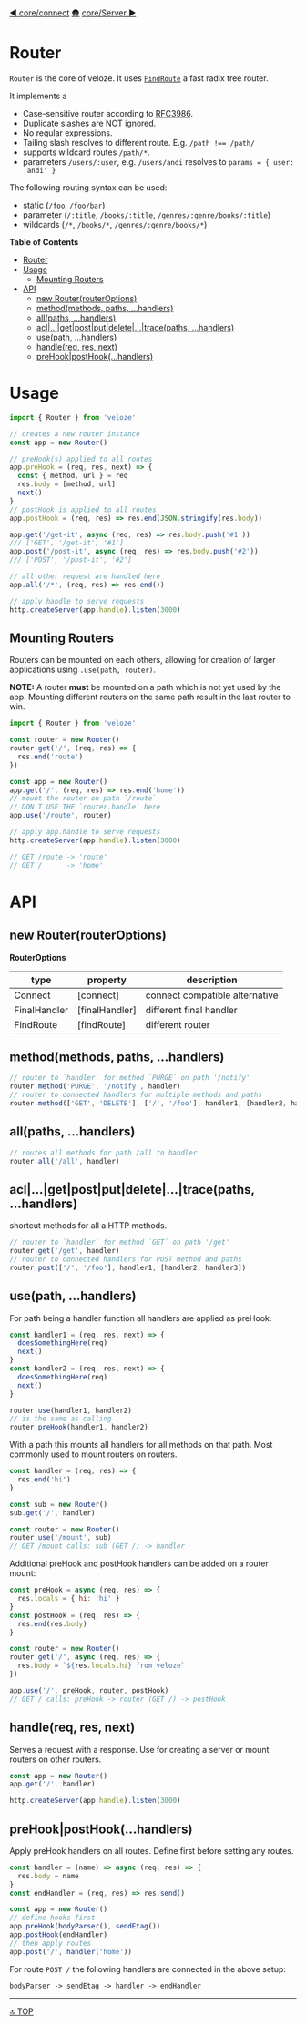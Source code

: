 [◀︎ core/connect](../core/connect.md)
[🛖](../index.md)
[core/Server ▶](../core/Server.md)

# Router

`Router` is the core of veloze. It uses [`FindRoute`](../../src/FindRoute.js) a
fast radix tree router.

It implements a

- Case-sensitive router according to [RFC3986](https://www.rfc-editor.org/rfc/rfc3986).
- Duplicate slashes are NOT ignored.
- No regular expressions.
- Tailing slash resolves to different route. E.g. `/path !== /path/`
- supports wildcard routes `/path/*`.
- parameters `/users/:user`, e.g. `/users/andi` resolves to `params = { user: 'andi' }`

The following routing syntax can be used:

- static (`/foo`, `/foo/bar`)
- parameter (`/:title`, `/books/:title`, `/genres/:genre/books/:title`)
- wildcards (`/*`, `/books/*`, `/genres/:genre/books/*`)

**Table of Contents**

<!-- !toc -->

- [Router](#router)
- [Usage](#usage)
  - [Mounting Routers](#mounting-routers)
- [API](#api)
  - [new Router(routerOptions)](#new-routerrouteroptions)
  - [method(methods, paths, ...handlers)](#methodmethods-paths-handlers)
  - [all(paths, ...handlers)](#allpaths-handlers)
  - [acl|...|get|post|put|delete|...|trace(paths, ...handlers)](#aclgetpostputdeletetracepaths-handlers)
  - [use(path, ...handlers)](#usepath-handlers)
  - [handle(req, res, next)](#handlereq-res-next)
  - [preHook|postHook(...handlers)](#prehookposthookhandlers)

<!-- toc! -->

# Usage

```js
import { Router } from 'veloze'

// creates a new router instance
const app = new Router()

// preHook(s) applied to all routes
app.preHook = (req, res, next) => {
  const { method, url } = req
  res.body = [method, url]
  next()
}
// postHook is applied to all routes
app.postHook = (req, res) => res.end(JSON.stringify(res.body))

app.get('/get-it', async (req, res) => res.body.push('#1'))
/// ['GET', '/get-it', '#1']
app.post('/post-it', async (req, res) => res.body.push('#2'))
/// ['POST', '/post-it', '#2']

// all other request are handled here
app.all('/*', (req, res) => res.end())

// apply handle to serve requests
http.createServer(app.handle).listen(3000)
```

## Mounting Routers

Routers can be mounted on each others, allowing for creation of larger
applications using `.use(path, router)`.

**NOTE:** A router **must** be mounted on a path which is not yet used by the
app. Mounting different routers on the same path result in the last router to
win.

```js
import { Router } from 'veloze'

const router = new Router()
router.get('/', (req, res) => {
  res.end('route')
})

const app = new Router()
app.get('/', (req, res) => res.end('home'))
// mount the router on path `/route`
// DON'T USE THE `router.handle` here
app.use('/route', router)

// apply app.handle to serve requests
http.createServer(app.handle).listen(3000)

// GET /route -> 'route'
// GET /      -> 'home'
```

# API

## new Router(routerOptions)

**RouterOptions**

| type         | property        | description                    |
| ------------ | --------------- | ------------------------------ |
| Connect      | \[connect]      | connect compatible alternative |
| FinalHandler | \[finalHandler] | different final handler        |
| FindRoute    | \[findRoute]    | different router               |

## method(methods, paths, ...handlers)

```js
// router to `handler` for method `PURGE` on path '/notify'
router.method('PURGE', '/notify', handler)
// router to connected handlers for multiple methods and paths
router.method(['GET', 'DELETE'], ['/', '/foo'], handler1, [handler2, handler3])
```

## all(paths, ...handlers)

```js
// routes all methods for path /all to handler
router.all('/all', handler)
```

## acl|...|get|post|put|delete|...|trace(paths, ...handlers)

shortcut methods for all a HTTP methods.

```js
// router to `handler` for method `GET` on path '/get'
router.get('/get', handler)
// router to connected handlers for POST method and paths
router.post(['/', '/foo'], handler1, [handler2, handler3])
```

## use(path, ...handlers)

For path being a handler function all handlers are applied as preHook.

```js
const handler1 = (req, res, next) => {
  doesSomethingHere(req)
  next()
}
const handler2 = (req, res, next) => {
  doesSomethingHere(req)
  next()
}

router.use(handler1, handler2)
// is the same as calling
router.preHook(handler1, handler2)
```

With a path this mounts all handlers for all methods on that path.
Most commonly used to mount routers on routers.

```js
const handler = (req, res) => {
  res.end('hi')
}

const sub = new Router()
sub.get('/', handler)

const router = new Router()
router.use('/mount', sub)
// GET /mount calls: sub (GET /) -> handler
```

Additional preHook and postHook handlers can be added on a router mount:

```js
const preHook = async (req, res) => {
  res.locals = { hi: 'hi' }
}
const postHook = (req, res) => {
  res.end(res.body)
}

const router = new Router()
router.get('/', async (req, res) => {
  res.body = `${res.locals.hi} from veloze`
})

app.use('/', preHook, router, postHook)
// GET / calls: preHook -> router (GET /) -> postHook
```

## handle(req, res, next)

Serves a request with a response.
Use for creating a server or mount routers on other routers.

```js
const app = new Router()
app.get('/', handler)

http.createServer(app.handle).listen(3000)
```

## preHook|postHook(...handlers)

Apply preHook handlers on all routes.
Define first before setting any routes.

```js
const handler = (name) => async (req, res) => {
  res.body = name
}
const endHandler = (req, res) => res.send()

const app = new Router()
// define hooks first
app.preHook(bodyParser(), sendEtag())
app.postHook(endHandler)
// then apply routes
app.post('/', handler('home'))
```

For route `POST /` the following handlers are connected in the above setup:

    bodyParser -> sendEtag -> handler -> endHandler

---

[🔝 TOP](#top)

